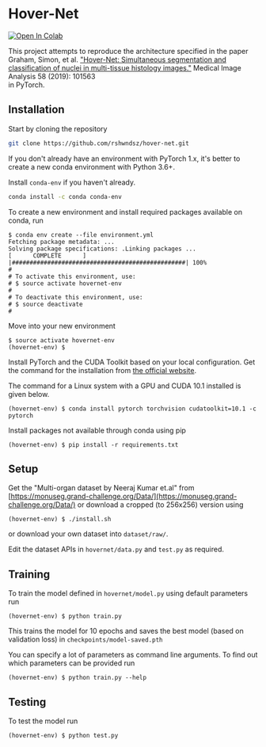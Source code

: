 # Hover-Net

[![Open In Colab](https://colab.research.google.com/assets/colab-badge.svg)](https://colab.research.google.com/drive/1QdMKJdhCyy9P9bwiLpcB5MhlkxRNnCYj?usp=sharing)

This project attempts to reproduce the architecture specified in the paper  
Graham, Simon, et al. ["Hover-Net: Simultaneous segmentation and classification of nuclei in multi-tissue histology images."](https://arxiv.org/abs/1812.06499) Medical Image Analysis 58 (2019): 101563  
in PyTorch.

## Installation

Start by cloning the repository

```bash
git clone https://github.com/rshwndsz/hover-net.git
```

If you don't already have an environment with PyTorch 1.x, it's better to create a new conda environment with Python 3.6+.

Install `conda-env` if you haven't already.

```bash
conda install -c conda conda-env
```

To create a new environment and install required packages available on conda, run

```console
$ conda env create --file environment.yml 
Fetching package metadata: ...
Solving package specifications: .Linking packages ...
[      COMPLETE      ] |#################################################| 100%
#
# To activate this environment, use:
# $ source activate hovernet-env
#
# To deactivate this environment, use:
# $ source deactivate
#
```

Move into your new environment

```console
$ source activate hovernet-env
(hovernet-env) $
```

Install PyTorch and the CUDA Toolkit based on your local configuration. Get the command for the installation from [the official website](https://pytorch.org/).

The command for a Linux system with a GPU and CUDA 10.1 installed is given below.

```console
(hovernet-env) $ conda install pytorch torchvision cudatoolkit=10.1 -c pytorch
```

Install packages not available through conda using pip

```console
(hovernet-env) $ pip install -r requirements.txt
```

## Setup

Get the "Multi-organ dataset by Neeraj Kumar et.al" from [https://monuseg.grand-challenge.org/Data/](https://monuseg.grand-challenge.org/Data/) or download a cropped (to 256x256) version using

```console
(hovernet-env) $ ./install.sh
```

or download your own dataset into `dataset/raw/`.

Edit the dataset APIs in `hovernet/data.py` and `test.py` as required.

## Training

To train the model defined in `hovernet/model.py` using default parameters run

```console
(hovernet-env) $ python train.py
```

This trains the model for 10 epochs and saves the best model (based on validation loss) in `checkpoints/model-saved.pth`

You can specify a lot of parameters as command line arguments.
To find out which parameters can be provided run

```console
(hovernet-env) $ python train.py --help
```

## Testing

To test the model run

```console
(hovernet-env) $ python test.py
```
